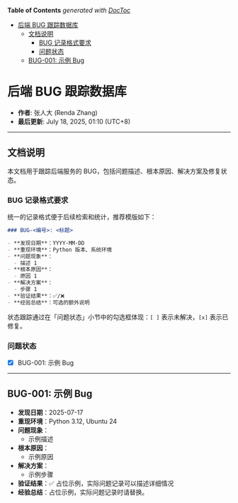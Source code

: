 <!-- START doctoc generated TOC please keep comment here to allow auto update -->
<!-- DON'T EDIT THIS SECTION, INSTEAD RE-RUN doctoc TO UPDATE -->
**Table of Contents**  *generated with [DocToc](https://github.com/thlorenz/doctoc)*

- [后端 BUG 跟踪数据库](#%E5%90%8E%E7%AB%AF-bug-%E8%B7%9F%E8%B8%AA%E6%95%B0%E6%8D%AE%E5%BA%93)
  - [文档说明](#%E6%96%87%E6%A1%A3%E8%AF%B4%E6%98%8E)
    - [BUG 记录格式要求](#bug-%E8%AE%B0%E5%BD%95%E6%A0%BC%E5%BC%8F%E8%A6%81%E6%B1%82)
    - [问题状态](#%E9%97%AE%E9%A2%98%E7%8A%B6%E6%80%81)
  - [BUG-001: 示例 Bug](#bug-001-%E7%A4%BA%E4%BE%8B-bug)

<!-- END doctoc generated TOC please keep comment here to allow auto update -->

# 后端 BUG 跟踪数据库

- **作者**: 张人大 (Renda Zhang)
- **最后更新**: July 18, 2025, 01:10 (UTC+8)

---

## 文档说明

本文档用于跟踪后端服务的 BUG，包括问题描述、根本原因、解决方案及修复状态。

### BUG 记录格式要求

统一的记录格式便于后续检索和统计，推荐模版如下：

```markdown
### BUG-<编号>: <标题>

- **发现日期**：YYYY-MM-DD
- **重现环境**：Python 版本、系统环境
- **问题现象**：
  - 描述 1
- **根本原因**：
  - 原因 1
- **解决方案**：
  - 步骤 1
- **验证结果**：✅/❌
- **经验总结**：可选的额外说明
```

状态跟踪通过在「问题状态」小节中的勾选框体现：`[ ]` 表示未解决，`[x]` 表示已修复。

### 问题状态

- [x] BUG-001: 示例 Bug

---

## BUG-001: 示例 Bug

- **发现日期**：2025-07-17
- **重现环境**：Python 3.12, Ubuntu 24
- **问题现象**：
  - 示例描述
- **根本原因**：
  - 示例原因
- **解决方案**：
  - 示例步骤
- **验证结果**：✅ 占位示例，实际问题记录可以描述详细情况
- **经验总结**：占位示例，实际问题记录时请替换。
